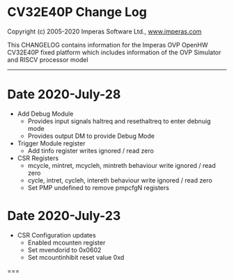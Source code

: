 CV32E40P Change Log
===
Copyright (c) 2005-2020 Imperas Software Ltd., www.imperas.com

This CHANGELOG contains information for the Imperas OVP OpenHW CV32E40P fixed platform which includes information of the OVP Simulator and RISCV processor model

---
Date 2020-July-28
===

- Add Debug Module
   - Provides input signals haltreq and resethaltreq to enter debnuig mode
   - Provides output DM to provide Debug Mode
- Trigger Module register
   - Add tinfo register writes ignored / read zero
- CSR Registers
   - mcycle, mintret, mcycleh, mintreth behaviour write ignored / read zero
   - cycle, intret, cycleh, intereth  behaviour write ignored / read zero
   - Set PMP undefined to remove pmpcfgN registers

Date 2020-July-23
===

- CSR Configuration updates
  - Enabled mcounten register
  - Set mvendorid to 0x0602
  - Set mcountinhibit reset value 0xd

===